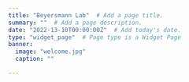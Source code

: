 ```yaml
---
title: "Beyersmann Lab"  # Add a page title.
summary: ""  # Add a page description.
date: "2022-13-10T00:00:00Z"  # Add today's date.
type: "widget_page"  # Page type is a Widget Page
banner:
  image: "welcome.jpg"
  caption: ""

---
```


